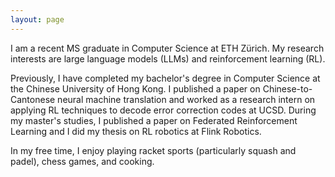 ```yaml
---
layout: page
---
```


I am a recent MS graduate in Computer Science at ETH Zürich. My research interests are large language models (LLMs) and reinforcement learning (RL).  

Previously, I have completed my bachelor's degree in Computer Science at the Chinese University of Hong Kong. I published a paper on Chinese-to-Cantonese neural machine translation and worked as a research intern on applying RL techniques to decode error correction codes at UCSD. During my master's studies, I published a paper on Federated Reinforcement Learning and I did my thesis on RL robotics at Flink Robotics.

In my free time, I enjoy playing racket sports (particularly squash and padel), chess games, and cooking.

